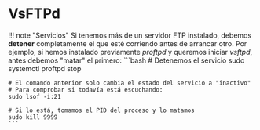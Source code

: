 # VsFTPd

!!! note "Servicios"
    Si tenemos más de un servidor FTP instalado, debemos **detener** completamente el que esté corriendo antes de arrancar otro. Por ejemplo, si hemos instalado previamente _proftpd_ y queremos iniciar _vsftpd_, antes debemos "matar" el primero:
    ```bash
    # Detenemos el servicio
    sudo systemctl proftpd stop

    # El comando anterior solo cambia el estado del servicio a "inactivo"
    # Para comprobar si todavía está escuchando:
    sudo lsof -i:21

    # Si lo está, tomamos el PID del proceso y lo matamos
    sudo kill 9999
    ```


